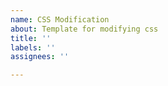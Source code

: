```yaml
---
name: CSS Modification
about: Template for modifying css
title: ''
labels: ''
assignees: ''

---
```



